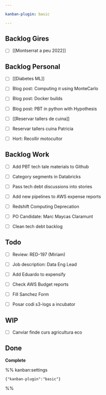 ```yaml
---

kanban-plugin: basic

---
```


## Backlog Gires

- [ ] [[Montserrat a peu 2022]]


## Backlog Personal

- [ ] [[Diabetes ML]]
- [ ] Blog post: Computing $\pi$ using MonteCarlo
- [ ] Blog post: Docker builds
- [ ] Blog post: PBT in python with Hypothesis
- [ ] [[Reservar tallers de cuina]]
- [ ] Reservar tallers cuina Patricia
- [ ] Hort: Recollir motocultor


## Backlog Work

- [ ] Add PBT tech tale materials to Github
- [ ] Category segments in Databricks
- [ ] Pass tech debt discussions into stories
- [ ] Add new pipelines to AWS expense reports
- [ ] Redshift Computing Deprecation
- [ ] PO Candidate: Marc Maycas Claramunt
- [ ] Clean tech debt backlog


## Todo

- [ ] Review: RED-197 (Miriam)
- [ ] Job description: Data Eng Lead
- [ ] Add Eduardo to expensify
- [ ] Check AWS Budget reports
- [ ] Fill Sanchez Form
- [ ] Posar codi s3-logs a incubator


## WIP

- [ ] Canviar finde curs agricultura eco


## Done

**Complete**




%% kanban:settings
```
{"kanban-plugin":"basic"}
```
%%